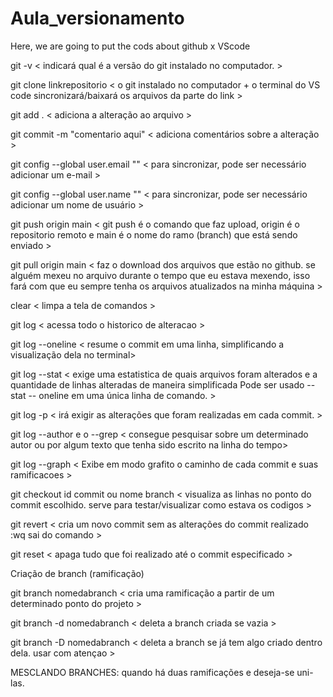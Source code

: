 # Aula_versionamento
Here, we are going to put the cods about github x VScode

git -v < indicará qual é a versão do git instalado no computador. >

git clone linkrepositorio < o git instalado no computador + o terminal do VS code sincronizará/baixará os arquivos da parte do link >

git add . < adiciona a alteração ao arquivo >

git commit -m "comentario aqui" < adiciona comentários sobre a alteração >

git config --global user.email "" < para sincronizar, pode ser necessário adicionar um e-mail >

git config --global user.name "" < para sincronizar, pode ser necessário adicionar um nome de usuário >

git push origin main < git push é o comando que faz upload, origin é o repositorio remoto e main é o nome do ramo (branch) que está sendo enviado >

git pull origin main < faz o download dos arquivos que estão no github. se alguém mexeu no arquivo durante o tempo que eu estava mexendo, isso fará com que eu sempre tenha os arquivos atualizados na minha máquina >

clear < limpa a tela de comandos >

git log < acessa todo o historico de alteracao >

git log --oneline < resume o commit em uma linha, simplificando a visualização dela no terminal>

git log --stat < exige uma estatistica de quais arquivos foram alterados e a quantidade de linhas alteradas de maneira simplificada Pode ser usado --stat -- oneline em uma única linha de comando. >

git log -p < irá exigir as alterações que foram realizadas em cada commit. >

git log --author e o --grep < consegue pesquisar sobre um determinado autor ou por algum texto que tenha sido escrito na linha do tempo>

git log --graph < Exibe em modo grafito o caminho de cada commit e suas ramificacoes >

git checkout id commit ou nome branch < visualiza as linhas no ponto do commit escolhido. serve para testar/visualizar como estava os codigos >

git revert < cria um novo commit sem as alterações do commit realizado :wq sai do comando >

git reset < apaga tudo que foi realizado até o commit especificado >

Criação de branch (ramificação)

git branch nomedabranch < cria uma ramificação a partir de um determinado ponto do projeto >

git branch -d nomedabranch < deleta a branch criada se vazia >

git branch -D nomedabranch < deleta a branch se já tem algo criado dentro dela. usar com atençao >

MESCLANDO BRANCHES: quando há duas ramificações e deseja-se uni-las.



